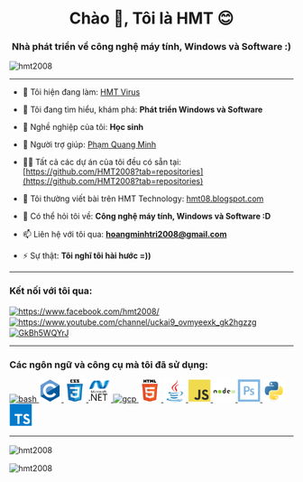 <h1 align="center">Chào 👋, Tôi là HMT 😊</h1>
<h3 align="center">Nhà phát triển về công nghệ máy tính, Windows và Software :)</h3>

<p align="left"> <img src="https://komarev.com/ghpvc/?username=hmt2008&label=Profile%20views&color=0e75b6&style=flat" alt="hmt2008" /> </p>
</p>

---

- 🔭 Tôi hiện đang làm: [HMT Virus](https://github.com/HMT2008/HMT-Virus)

- 🌱 Tôi đang tìm hiểu, khám phá: **Phát triển Windows và Software**

- 👯 Nghề nghiệp của tôi: **Học sinh**

- 🤝 Người trợ giúp: [Phạm Quang Minh](https://www.facebook.com/quangminh08hn)

- 👨‍💻 Tất cả các dự án của tôi đều có sẵn tại: [https://github.com/HMT2008?tab=repositories](https://github.com/HMT2008?tab=repositories)

- 📝 Tôi thường viết bài trên HMT Technology: [hmt08.blogspot.com](hmt08.blogspot.com)

- 💬 Có thể hỏi tôi về: **Công nghệ máy tính, Windows và Software :D**

- 📫 Liên hệ với tôi qua: **hoangminhtri2008@gmail.com**

- ⚡ Sự thật: **Tôi nghĩ tôi hài hước =))**

---

<h3 align="left">Kết nối với tôi qua:</h3>
<p align="left">
<a href="https://fb.com/hmt2008/" target="blank"><img align="center" src="https://raw.githubusercontent.com/rahuldkjain/github-profile-readme-generator/master/src/images/icons/Social/facebook.svg" alt="https://www.facebook.com/hmt2008/" height="30" width="40" /></a>
<a href="https://www.youtube.com/channel/UCkAI9_OVMYeexK_gk2HgZZg" target="blank"><img align="center" src="https://raw.githubusercontent.com/rahuldkjain/github-profile-readme-generator/master/src/images/icons/Social/youtube.svg" alt="https://www.youtube.com/channel/uckai9_ovmyeexk_gk2hgzzg" height="30" width="40" /></a>
<a href="https://discord.gg/GkBh5WQYrJ" target="blank"><img align="center" src="https://raw.githubusercontent.com/rahuldkjain/github-profile-readme-generator/master/src/images/icons/Social/discord.svg" alt="GkBh5WQYrJ" height="30" width="40" /></a>
</p>

---

<h3 align="left">Các ngôn ngữ và công cụ mà tôi đã sử dụng:</h3>
<p align="left"> <a href="https://www.gnu.org/software/bash/" target="_blank" rel="noreferrer"> <img src="https://www.vectorlogo.zone/logos/gnu_bash/gnu_bash-icon.svg" alt="bash" width="40" height="40"/> </a> <a href="https://www.cprogramming.com/" target="_blank" rel="noreferrer"> <img src="https://raw.githubusercontent.com/devicons/devicon/master/icons/c/c-original.svg" alt="c" width="40" height="40"/> </a> <a href="https://www.w3schools.com/css/" target="_blank" rel="noreferrer"> <img src="https://raw.githubusercontent.com/devicons/devicon/master/icons/css3/css3-original-wordmark.svg" alt="css3" width="40" height="40"/> </a> <a href="https://dotnet.microsoft.com/" target="_blank" rel="noreferrer"> <img src="https://raw.githubusercontent.com/devicons/devicon/master/icons/dot-net/dot-net-original-wordmark.svg" alt="dotnet" width="40" height="40"/> </a> <a href="https://cloud.google.com" target="_blank" rel="noreferrer"> <img src="https://www.vectorlogo.zone/logos/google_cloud/google_cloud-icon.svg" alt="gcp" width="40" height="40"/> </a> <a href="https://www.w3.org/html/" target="_blank" rel="noreferrer"> <img src="https://raw.githubusercontent.com/devicons/devicon/master/icons/html5/html5-original-wordmark.svg" alt="html5" width="40" height="40"/> </a> <a href="https://www.java.com" target="_blank" rel="noreferrer"> <img src="https://raw.githubusercontent.com/devicons/devicon/master/icons/java/java-original.svg" alt="java" width="40" height="40"/> </a> <a href="https://developer.mozilla.org/en-US/docs/Web/JavaScript" target="_blank" rel="noreferrer"> <img src="https://raw.githubusercontent.com/devicons/devicon/master/icons/javascript/javascript-original.svg" alt="javascript" width="40" height="40"/> </a> <a href="https://nodejs.org" target="_blank" rel="noreferrer"> <img src="https://raw.githubusercontent.com/devicons/devicon/master/icons/nodejs/nodejs-original-wordmark.svg" alt="nodejs" width="40" height="40"/> </a> <a href="https://www.photoshop.com/en" target="_blank" rel="noreferrer"> <img src="https://raw.githubusercontent.com/devicons/devicon/master/icons/photoshop/photoshop-line.svg" alt="photoshop" width="40" height="40"/> </a> <a href="https://www.python.org" target="_blank" rel="noreferrer"> <img src="https://raw.githubusercontent.com/devicons/devicon/master/icons/python/python-original.svg" alt="python" width="40" height="40"/> </a> <a href="https://www.typescriptlang.org/" target="_blank" rel="noreferrer"> <img src="https://raw.githubusercontent.com/devicons/devicon/master/icons/typescript/typescript-original.svg" alt="typescript" width="40" height="40"/> </a> </p>

---

<p><img align="center" src="https://github-readme-stats.vercel.app/api?username=hmt2008&show_icons=true&locale=en" alt="hmt2008" /></p>

<p><img align="center" src="https://github-readme-streak-stats.herokuapp.com/?user=hmt2008&" alt="hmt2008" /></p>
